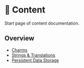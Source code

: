 # 🎨 Content

<show-structure for="chapter" depth="2"/>

<link-summary>
Start page of content documentation.
</link-summary>

## Overview
- [Charms](Charms.md)
- [Strings & Translations](Strings.md)
- [Persistent Data Storage](SaveData.md)